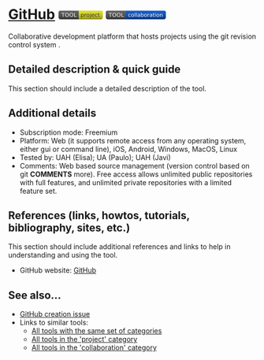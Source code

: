 # [GitHub](https://github.com/)  [<img src="images/project.png" align="bottom">](https://github.com/e-CLOSE/Toolbox/issues?q=label%3A01_TOOL+label%3Aproject) [<img src="images/collaboration.png" align="bottom">](https://github.com/e-CLOSE/Toolbox/issues?q=label%3A01_TOOL+label%3Acollaboration)

Collaborative development platform that hosts projects using the git revision control system .


## Detailed description & quick guide

This section should include a detailed description of the tool.


## Additional details

- Subscription mode: Freemium
- Platform: Web (it supports remote access from any operating system, either gui or command line), iOS, Android, Windows, MacOS, Linux
- Tested by: UAH (Elisa); UA (Paulo); UAH (Javi)
- Comments: Web based source management (version control based on git __COMMENTS__ more). Free access allows unlimited public repositories with full features, and unlimited private repositories with a limited feature set.


## References (links, howtos, tutorials, bibliography, sites, etc.)

This section should include additional references and links to help in
understanding and using the tool.

- GitHub website: [GitHub](https://github.com/)


## See also...

- [GitHub creation issue](https://github.com/e-CLOSE/Toolbox/issues/66)
- Links to similar tools:
  - [All tools with the same set of categories](https://github.com/e-CLOSE/Toolbox/issues?q=label%3A01_TOOL+label%3Acollaboration)
  - [All tools in the 'project' category](https://github.com/e-CLOSE/Toolbox/issues?q=label%3A01_TOOL+label%3Aproject)
  - [All tools in the 'collaboration' category](https://github.com/e-CLOSE/Toolbox/issues?q=label%3A01_TOOL+label%3Acollaboration)
